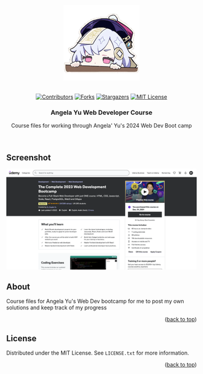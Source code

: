 <a name="readme-top"></a>

<!-- PROJECT LOGO -->
<br />
<div align="center">
    <img src="imgs/qiqi.gif" alt="Logo">
  </a>
  <br />
  <br />

[![Contributors][contributors-shield]][contributors-url]
[![Forks][forks-shield]][forks-url]
[![Stargazers][stars-shield]][stars-url]
[![MIT License][license-shield]][license-url]

<h3 align="center">Angela Yu Web Developer Course</h3>

  <p align="center">
    Course files for working through Angela' Yu's 2024 Web Dev Boot camp
    <br />
    <br />
    <br />
  </p>
</div>


<!-- SCREENSHOT -->
## Screenshot
<div align="center">
    <img src="imgs/Screenshot.png" alt="Logo">
</div>

<!-- LIST -->
## About

Course files for Angela Yu's Web Dev bootcamp for me to post my own solutions and keep track of my progress

<p align="right">(<a href="#readme-top">back to top</a>)</p>

<!-- LICENSE -->
## License

Distributed under the MIT License. See `LICENSE.txt` for more information.

<p align="right">(<a href="#readme-top">back to top</a>)</p>

<!-- MARKDOWN LINKS & IMAGES -->
<!-- https://www.markdownguide.org/basic-syntax/#reference-style-links -->
[contributors-shield]: https://img.shields.io/github/contributors/sedaryildirim/angela-yu-web-dev.svg?style=for-the-badge
[contributors-url]: https://github.com/sedaryildirim/angela-yu-web-dev/graphs/contributors
[forks-shield]: https://img.shields.io/github/forks/sedaryildirim/angela-yu-web-dev.svg?style=for-the-badge
[forks-url]: https://github.com/sedaryildirim/angela-yu-web-dev/network/members
[stars-shield]: https://img.shields.io/github/stars/sedaryildirim/angela-yu-web-dev.svg?style=for-the-badge
[stars-url]: https://github.com/sedaryildirim/angela-yu-web-dev/stargazers
[license-shield]: https://img.shields.io/github/license/sedaryildirim/angela-yu-web-dev.svg?style=for-the-badge
[license-url]: https://github.com/sedaryildirim/angela-yu-web-dev/blob/main/LICENSE
[product-screenshot]: imgs/Screenshot.png
